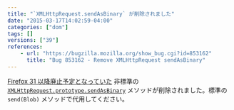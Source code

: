 ```yaml
---
title: "`XMLHttpRequest.sendAsBinary` が削除されました"
date: "2015-03-17T14:02:59-04:00"
categories: ["dom"]
tags: []
versions: ["39"]
references:
    - url: "https://bugzilla.mozilla.org/show_bug.cgi?id=853162"
      title: "Bug 853162 - Remove XMLHttpRequest sendAsBinary"
---
```

[Firefox 31 以降廃止予定となっていた](https://www.fxsitecompat.com/ja/docs/2014/xmlhttprequest-sendasbinary-has-been-deprecated/) 非標準の [`XMLHttpRequest.prototype.sendAsBinary`](https://developer.mozilla.org/docs/Web/API/XMLHttpRequest#sendAsBinary) メソッドが削除されました。標準の `send(Blob)` メソッドで代用してください。
